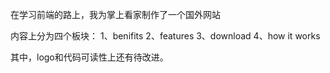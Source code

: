 在学习前端的路上，我为掌上看家制作了一个国外网站

内容上分为四个板块：
1、benifits
2、features
3、download
4、how it works


其中，logo和代码可读性上还有待改进。

